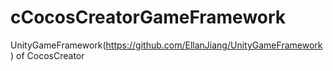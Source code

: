 # cCocosCreatorGameFramework
UnityGameFramework(https://github.com/EllanJiang/UnityGameFramework) of CocosCreator
